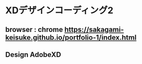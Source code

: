 # XDデザインコーディング2

## browser : chrome https://sakagami-keisuke.github.io/portfolio-1/index.html



## Design AdobeXD


